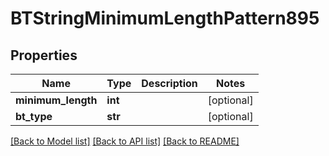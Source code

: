 # BTStringMinimumLengthPattern895

## Properties
Name | Type | Description | Notes
------------ | ------------- | ------------- | -------------
**minimum_length** | **int** |  | [optional] 
**bt_type** | **str** |  | [optional] 

[[Back to Model list]](../README.md#documentation-for-models) [[Back to API list]](../README.md#documentation-for-api-endpoints) [[Back to README]](../README.md)


